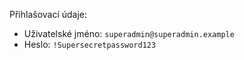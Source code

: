 Přihlašovací údaje:

- Uživatelské jméno: `superadmin@superadmin.example`
- Heslo: `!Supersecretpassword123`